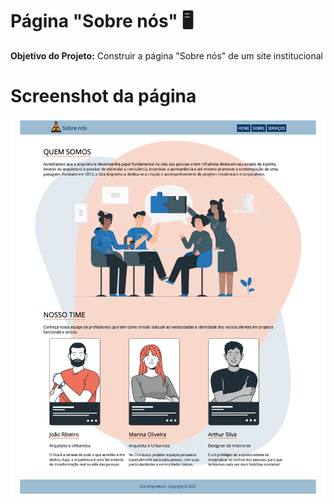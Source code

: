 # Página "Sobre nós" 🖥

**Objetivo do Projeto:** Construir a página "Sobre nós" de um site institucional

# Screenshot da página

<img src="./images/screenshot.png"/>
